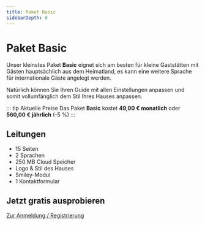 ```yaml
---
title: Paket Basic
sidebarDepth: 0
---
```

# Paket Basic

Unser kleinstes Paket **Basic** eignet sich am besten für kleine Gaststätten mit Gästen hauptsächlich aus dem Heimatland, es kann eine weitere Sprache für internationale Gäste angelegt werden.

Natürlich können Sie Ihren Guide mit allen Einstellungen anpassen und somit vollumfänglich dem Stil Ihres Hauses anpassen.

::: tip Aktuelle Preise
Das Paket **Basic** kostet **49,00 € monatlich** oder **560,00 € jährlich** (-5 %)
:::

## Leitungen

- 15 Seiten
- 2 Sprachen
- 250 MB Cloud Speicher
- Logo & Stil des Hauses
- Smiley-Modul
- 1 Kontaktformular

## Jetzt gratis ausprobieren

[Zur Anmeldung / Registrierung](https://guestsguide.com/cms)

